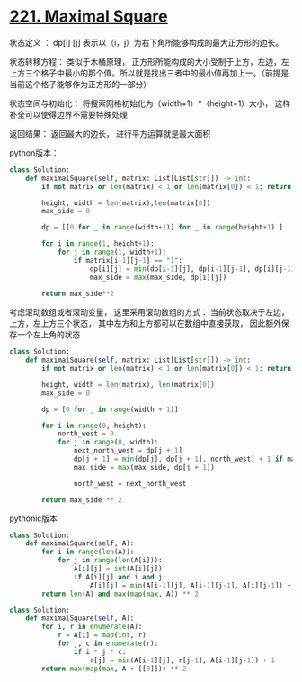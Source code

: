 # [221. Maximal Square](https://leetcode-cn.com/problems/maximal-square/)

状态定义 ： dp[i] [j] 表示以（i，j）为右下角所能够构成的最大正方形的边长。

状态转移方程： 类似于木桶原理， 正方形所能构成的大小受制于上方，左边，左上方三个格子中最小的那个值。所以就是找出三者中的最小值再加上一。（前提是当前这个格子能够作为正方形的一部分）

状态空间与初始化： 将搜索网格初始化为（width+1）*（height+1）大小， 这样补全可以使得边界不需要特殊处理

返回结果： 返回最大的边长， 进行平方运算就是最大面积

python版本：

```python
class Solution:
    def maximalSquare(self, matrix: List[List[str]]) -> int:
        if not matrix or len(matrix) < 1 or len(matrix[0]) < 1: return 0

        height, width = len(matrix),len(matrix[0])
        max_side = 0

        dp = [[0 for _ in range(width+1)] for _ in range(height+1) ]

        for i in range(1, height+1):
            for j in range(1, width+1):
                if matrix[i-1][j-1] == "1":
                    dp[i][j] = min(dp[i-1][j], dp[i-1][j-1], dp[i][j-1]) + 1 # 木桶原理
                    max_side = max(max_side, dp[i][j])
                    
        return max_side**2
```

考虑滚动数组或者滚动变量， 这里采用滚动数组的方式： 当前状态取决于左边，上方，左上方三个状态， 其中左方和上方都可以在数组中直接获取， 因此额外保存一个左上角的状态

```python
class Solution:
    def maximalSquare(self, matrix: List[List[str]]) -> int:
        if not matrix or len(matrix) < 1 or len(matrix[0]) < 1: return 0

        height, width = len(matrix), len(matrix[0])
        max_side = 0

        dp = [0 for _ in range(width + 1)]

        for i in range(0, height):
            north_west = 0
            for j in range(0, width):
                next_north_west = dp[j + 1]
                dp[j + 1] = min(dp[j], dp[j + 1], north_west) + 1 if matrix[i][j] == "1" else 0
                max_side = max(max_side, dp[j + 1])

                north_west = next_north_west

        return max_side ** 2
```

pythonic版本

```python
class Solution:
    def maximalSquare(self, A):
        for i in range(len(A)):
            for j in range(len(A[i])):
                A[i][j] = int(A[i][j])
                if A[i][j] and i and j:
                    A[i][j] = min(A[i-1][j], A[i-1][j-1], A[i][j-1]) + 1
        return len(A) and max(map(max, A)) ** 2
```

```python
class Solution:
    def maximalSquare(self, A):
        for i, r in enumerate(A):
            r = A[i] = map(int, r)
            for j, c in enumerate(r):
                if i * j * c:
                    r[j] = min(A[i-1][j], r[j-1], A[i-1][j-1]) + 1
        return max(map(max, A + [[0]])) ** 2
```

